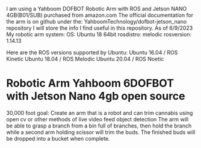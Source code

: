 I am using a Yahboom DOFBOT Robotic Arm with ROS and Jetson NANO 4GB(B01/SUB) purchased from amazon.com
The official documentation for the arm is on github under the: YahboomTechnology/dofbot-jetson_nano   repository
I will store the info I find useful in this repository.
As of 6/9/2023  My robotic arm system:
OS: Ubuntu 18  64bit
rosdistro: melodic
rosversion: 1.14.13

Here are the ROS versions supported by Ubuntu:
Ubuntu 16.04 / ROS Kinetic
Ubuntu 18.04 / ROS Melodic
Ubuntu 20.04 / ROS Noetic


# Robotic Arm Yahboom 6DOFBOT with Jetson Nano 4gb open source
30,000 foot goal: Create an arm that is a robot and can trim cannabis using open cv or other methods of live video feed object detection
The arm will be able to grasp a branch from a bin full of branches, then hold the branch while a second arm
holding scissor will trim the buds. The finished buds will be dropped into a bucket when complete.
